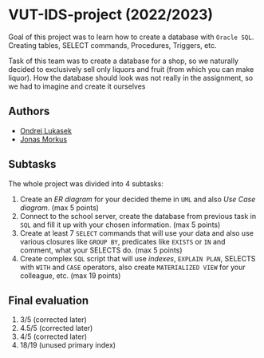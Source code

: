 # VUT-IDS-project (2022/2023)

Goal of this project was to learn how to create a database with `Oracle SQL`. Creating tables, SELECT commands, Procedures, Triggers, etc.

Task of this team was to create a database for a shop, so we naturally decided to exclusively sell only liquors and fruit (from which you can make liquor).
How the database should look was not really in the assignment, so we had to imagine and create it ourselves

## Authors

- [Ondrej Lukasek](https://github.com/MOONYROS)
- [Jonas Morkus](https://github.com/jonys124)

## Subtasks

The whole project was divided into 4 subtasks:

1. Create an *ER diagram* for your decided theme in `UML` and also *Use Case diagram*. (max 5 points)
2. Connect to the school server, create the database from previous task in `SQL` and fill it up with your chosen information. (max 5 points)
3. Create at least 7 `SELECT` commands that will use your data and also use various closures like `GROUP BY`, predicates like `EXISTS` or `IN` and comment, what your SELECTS do. (max 5 points)
4. Create complex `SQL` script that will use *indexes*, `EXPLAIN PLAN`, SELECTS with `WITH` and `CASE` operators, also create `MATERIALIZED VIEW` for your colleague, etc. (max 19 points)

## Final evaluation

1. 3/5 (corrected later)
2. 4.5/5 (corrected later)
3. 4/5 (corrected later)
4. 18/19 (unused primary index)
